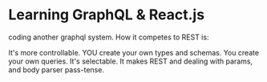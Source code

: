 # Learning GraphQL & React.js

coding another graphql system. How it competes to REST is:

It's more controllable. YOU create your own types and schemas. 
You create your own queries. It's selectable. It makes REST and dealing with params, and body parser pass-tense. 